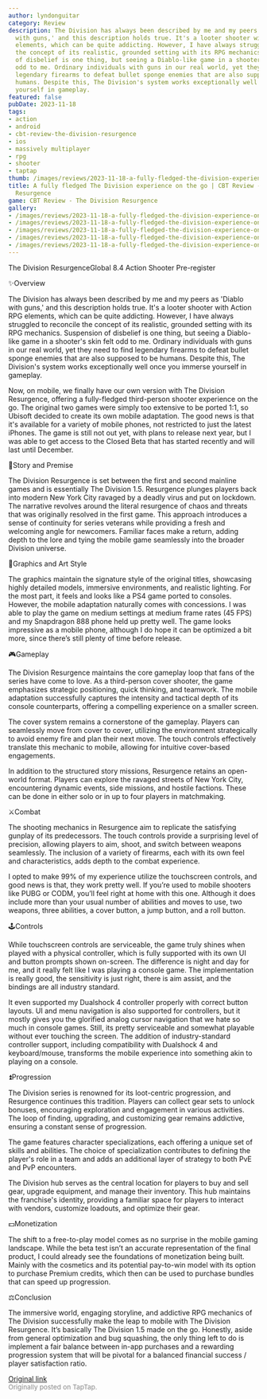 ```yaml
---
author: lyndonguitar
category: Review
description: The Division has always been described by me and my peers as 'Diablo
  with guns,' and this description holds true. It's a looter shooter with Action RPG
  elements, which can be quite addicting. However, I have always struggled to reconcile
  the concept of its realistic, grounded setting with its RPG mechanics. Suspension
  of disbelief is one thing, but seeing a Diablo-like game in a shooter's skin felt
  odd to me. Ordinary individuals with guns in our real world, yet they need to find
  legendary firearms to defeat bullet sponge enemies that are also supposed to be
  humans. Despite this, The Division's system works exceptionally well once you immerse
  yourself in gameplay.
featured: false
pubDate: 2023-11-18
tags:
- action
- android
- cbt-review-the-division-resurgence
- ios
- massively multiplayer
- rpg
- shooter
- taptap
thumb: /images/reviews/2023-11-18-a-fully-fledged-the-division-experience-on-the-go--cbt-review---the-division-resurgence-0.avif
title: A fully fledged The Division experience on the go | CBT Review - The Division
  Resurgence
game: CBT Review - The Division Resurgence
gallery:
- /images/reviews/2023-11-18-a-fully-fledged-the-division-experience-on-the-go--cbt-review---the-division-resurgence-0.avif
- /images/reviews/2023-11-18-a-fully-fledged-the-division-experience-on-the-go--cbt-review---the-division-resurgence-1.avif
- /images/reviews/2023-11-18-a-fully-fledged-the-division-experience-on-the-go--cbt-review---the-division-resurgence-2.avif
- /images/reviews/2023-11-18-a-fully-fledged-the-division-experience-on-the-go--cbt-review---the-division-resurgence-3.avif
- /images/reviews/2023-11-18-a-fully-fledged-the-division-experience-on-the-go--cbt-review---the-division-resurgence-4.avif
---
```

The Division ResurgenceGlobal
8.4
Action
Shooter
Pre-register

✨Overview

The Division has always been described by me and my peers as 'Diablo with guns,' and this description holds true. It's a looter shooter with Action RPG elements, which can be quite addicting. However, I have always struggled to reconcile the concept of its realistic, grounded setting with its RPG mechanics. Suspension of disbelief is one thing, but seeing a Diablo-like game in a shooter's skin felt odd to me. Ordinary individuals with guns in our real world, yet they need to find legendary firearms to defeat bullet sponge enemies that are also supposed to be humans. Despite this, The Division's system works exceptionally well once you immerse yourself in gameplay.

Now, on mobile, we finally have our own version with The Division Resurgence, offering a fully-fledged third-person shooter experience on the go. The original two games were simply too extensive to be ported 1:1, so Ubisoft decided to create its own mobile adaptation. The good news is that it's available for a variety of mobile phones, not restricted to just the latest iPhones. The game is still not out yet, with plans to release next year, but I was able to get access to the Closed Beta that has started recently and will last until December.

📖Story and Premise

The Division Resurgence is set between the first and second mainline games and is essentially The Division 1.5. Resurgence plunges players back into modern New York City ravaged by a deadly virus and put on lockdown. The narrative revolves around the literal resurgence of chaos and threats that was originally resolved in the first game. This approach introduces a sense of continuity for series veterans while providing a fresh and welcoming angle for newcomers. Familiar faces make a return, adding depth to the lore and tying the mobile game seamlessly into the broader Division universe.

🎨Graphics and Art Style

The graphics maintain the signature style of the original titles, showcasing highly detailed models, immersive environments, and realistic lighting. For the most part, it feels and looks like a PS4 game ported to consoles. However, the mobile adaptation naturally comes with concessions. I was able to play the game on medium settings at medium frame rates (45 FPS) and my Snapdragon 888 phone held up pretty well. The game looks impressive as a mobile phone, although I do hope it can be optimized a bit more, since there’s still plenty of time before release.

🎮Gameplay

The Division Resurgence maintains the core gameplay loop that fans of the series have come to love. As a third-person cover shooter, the game emphasizes strategic positioning, quick thinking, and teamwork. The mobile adaptation successfully captures the intensity and tactical depth of its console counterparts, offering a compelling experience on a smaller screen.

The cover system remains a cornerstone of the gameplay. Players can seamlessly move from cover to cover, utilizing the environment strategically to avoid enemy fire and plan their next move. The touch controls effectively translate this mechanic to mobile, allowing for intuitive cover-based engagements.

In addition to the structured story missions, Resurgence retains an open-world format. Players can explore the ravaged streets of New York City, encountering dynamic events, side missions, and hostile factions.  These can be done in either solo or in up to four players in matchmaking.

⚔️Combat

The shooting mechanics in Resurgence aim to replicate the satisfying gunplay of its predecessors. The touch controls provide a surprising level of precision, allowing players to aim, shoot, and switch between weapons seamlessly. The inclusion of a variety of firearms, each with its own feel and characteristics, adds depth to the combat experience.

I opted to make 99% of my experience utilize the touchscreen controls, and good news is that, they work pretty well. If you’re used to mobile shooters like PUBG or CODM, you’ll feel right at home with this one. Although it does include more than your usual number of abilities and moves to use, two weapons, three abilities, a cover button, a jump button, and a roll button.

🕹Controls

While touchscreen controls are serviceable, the game truly shines when played with a physical controller, which is fully supported with its own UI and button prompts shown on-screen. The difference is night and day for me, and it really felt like I was playing a console game. The implementation is really good, the sensitivity is just right, there is aim assist, and the bindings are all industry standard.

It even supported my Dualshock 4 controller properly with correct button layouts. UI and menu navigation is also supported for controllers, but it mostly gives you the glorified analog cursor navigation that we hate so much in console games. Still, its pretty serviceable and somewhat playable without ever touching the screen. The addition of industry-standard controller support, including compatibility with Dualshock 4 and keyboard/mouse, transforms the mobile experience into something akin to playing on a console.

⏫Progression

The Division series is renowned for its loot-centric progression, and Resurgence continues this tradition. Players can collect gear sets to unlock bonuses, encouraging exploration and engagement in various activities. The loop of finding, upgrading, and customizing gear remains addictive, ensuring a constant sense of progression.

The game features character specializations, each offering a unique set of skills and abilities. The choice of specialization contributes to defining the player's role in a team and adds an additional layer of strategy to both PvE and PvP encounters.

The Division hub serves as the central location for players to buy and sell gear, upgrade equipment, and manage their inventory. This hub maintains the franchise's identity, providing a familiar space for players to interact with vendors, customize loadouts, and optimize their gear.

💵Monetization

The shift to a free-to-play model comes as no surprise in the mobile gaming landscape. While the beta test isn’t an accurate representation of the final product, I could already see the foundations of monetization being built. Mainly with the cosmetics and its potential pay-to-win model with its option to purchase Premium credits, which then can be used to purchase bundles that can speed up progression.

⚖️Conclusion

The immersive world, engaging storyline, and addictive RPG mechanics of The Division successfully make the leap to mobile with The Division Resurgence. It’s basically The Division 1.5 made on the go. Honestly, aside from general optimization and bug squashing, the only thing left to do is implement a fair balance between in-app purchases and a rewarding progression system that will be pivotal for a balanced financial success / player satisfaction ratio.

[Original link](https://www.taptap.io/post/6561122)<br><span style="font-size: 0.95em; color: #888;">Originally posted on TapTap.</span>